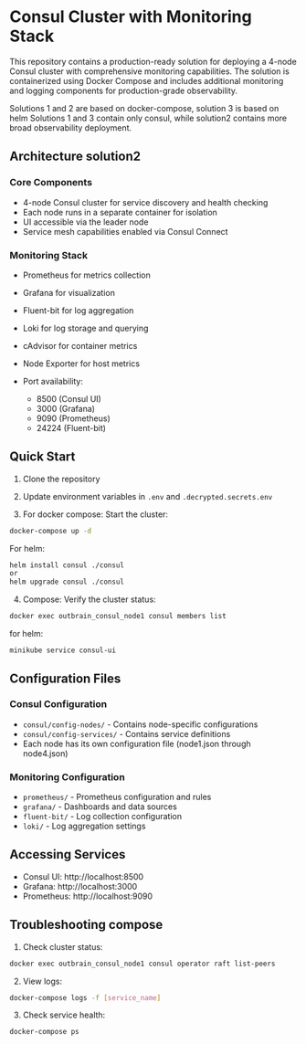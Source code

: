 # Consul Cluster with Monitoring Stack

This repository contains a production-ready solution for deploying a 4-node Consul cluster with comprehensive monitoring capabilities. The solution is containerized using Docker Compose and includes additional monitoring and logging components for production-grade observability.

Solutions 1 and 2 are based on docker-compose, solution 3 is based on helm
Solutions 1 and 3 contain only consul, while solution2 contains more broad observability deployment.

## Architecture solution2

### Core Components
- 4-node Consul cluster for service discovery and health checking
- Each node runs in a separate container for isolation
- UI accessible via the leader node
- Service mesh capabilities enabled via Consul Connect

### Monitoring Stack
- Prometheus for metrics collection
- Grafana for visualization
- Fluent-bit for log aggregation
- Loki for log storage and querying
- cAdvisor for container metrics
- Node Exporter for host metrics

- Port availability:
  - 8500 (Consul UI)
  - 3000 (Grafana)
  - 9090 (Prometheus)
  - 24224 (Fluent-bit)

## Quick Start

1. Clone the repository

2. Update environment variables in `.env` and `.decrypted.secrets.env`

3. For docker compose:
Start the cluster:
```bash
docker-compose up -d
```

For helm:
```bash
helm install consul ./consul
or
helm upgrade consul ./consul

```

4. Compose: Verify the cluster status:
```bash
docker exec outbrain_consul_node1 consul members list
```

for helm:
```
minikube service consul-ui
```
## Configuration Files

### Consul Configuration
- `consul/config-nodes/` - Contains node-specific configurations
- `consul/config-services/` - Contains service definitions
- Each node has its own configuration file (node1.json through node4.json)

### Monitoring Configuration
- `prometheus/` - Prometheus configuration and rules
- `grafana/` - Dashboards and data sources
- `fluent-bit/` - Log collection configuration
- `loki/` - Log aggregation settings

## Accessing Services

- Consul UI: http://localhost:8500
- Grafana: http://localhost:3000
- Prometheus: http://localhost:9090

## Troubleshooting compose

1. Check cluster status:
```bash
docker exec outbrain_consul_node1 consul operator raft list-peers
```

2. View logs:
```bash
docker-compose logs -f [service_name]
```

3. Check service health:
```bash
docker-compose ps
```

